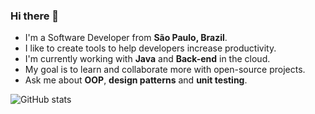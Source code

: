 ### Hi there 👋

- I'm a Software Developer from **São Paulo, Brazil**.
- I like to create tools to help developers increase productivity.
- I'm currently working with **Java** and **Back-end** in the cloud.
- My goal is to learn and collaborate more with open-source projects.
- Ask me about **OOP**, **design patterns** and **unit testing**.

![GitHub stats](https://github-readme-stats.vercel.app/api?username=oswaldobapvicjr&bg_color=45,214478ff,2199bbff&title_color=ffffffff&text_color=ffffffff&hide=contribs&count_private=true&include_all_commits=true&show_icons=true&icon_color=ffffff99&custom_title=Oswaldo%27s%20GitHub%20Stats)
